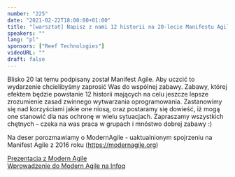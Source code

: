 ```yaml
---
number: "225"
date: "2021-02-22T18:00:00+01:00"
title: "[warsztat] Napisz z nami 12 historii na 20-lecie Manifestu Agile"
speakers: ""
lang: "pl"
sponsors: ["Reef Technologies"]
videoURL: ""
draft: false
---
```


Blisko 20 lat temu podpisany został Manifest Agile.
Aby uczcić to wydarzenie chcielibyśmy zaprosić Was do wspólnej zabawy. Zabawy, której efektem będzie powstanie 12 historii mających na celu jeszcze lepsze zrozumienie zasad zwinnego wytwarzania oprogramowania.
Zastanowimy się nad korzyściami jakie one niosą, oraz postaramy się dowieść, iż mogą one stanowić dla nas ochronę w wielu sytuacjach.
Zapraszamy wszystkich chętnych – czeka na was praca w grupach i mnóstwo dobrej zabawy :)

Na deser porozmawiamy o ModernAgile - uaktualnionym spojrzeniu na Manifest Agile z 2016 roku (https://modernagile.org)

<a href="https://prezi.com/view/6bHkhkhu4QgnPRhB45Qu/" target="_blank">Prezentacja z Modern Agile</a><br>
<a href="https://www.infoq.com/articles/modern-agile-intro/" target="_blank">Wprowadzenie do Modern Agile na Infoq</a>

